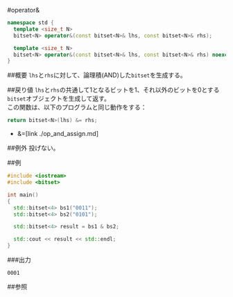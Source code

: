 #operator&
```cpp
namespace std {
  template <size_t N>
  bitset<N> operator&(const bitset<N>& lhs, const bitset<N>& rhs);          // C++03

  template <size_t N>
  bitset<N> operator&(const bitset<N>& lhs, const bitset<N>& rhs) noexcept; // C++11
}
```

##概要
`lhs`と`rhs`に対して、論理積(AND)した`bitset`を生成する。


##戻り値
`lhs`と`rhs`の共通して1となるビットを1、それ以外のビットを0とする`bitset`オブジェクトを生成して返す。  
この関数は、以下のプログラムと同じ動作をする：

```cpp
return bitset<N>(lhs) &= rhs;
```
* &=[link ./op_and_assign.md]


##例外
投げない。


##例
```cpp
#include <iostream>
#include <bitset>

int main()
{
  std::bitset<4> bs1("0011");
  std::bitset<4> bs2("0101");

  std::bitset<4> result = bs1 & bs2;

  std::cout << result << std::endl;
}
```

###出力
```
0001
```


##参照

